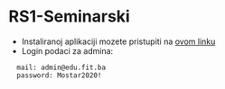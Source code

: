 # RS1-Seminarski
* Instaliranoj aplikaciji mozete pristupiti na [ovom linku](https://api.p2057.app.fit.ba)
* Login podaci za admina: 
```
  mail: admin@edu.fit.ba 
  password: Mostar2020!
```
